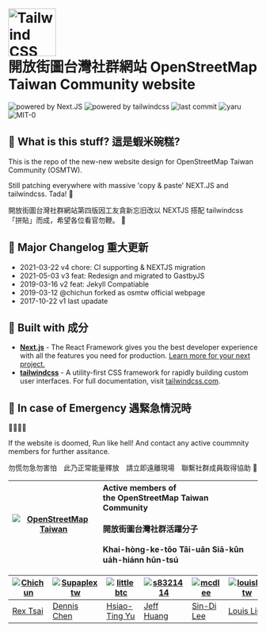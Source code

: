 <h1>
    <a href="https://osm.tw" target="_blank">
      <img alt="Tailwind CSS" height="96" src="https://avatars2.githubusercontent.com/u/5605266?s=96&v=4">
    </a><br>
    開放街圖台灣社群網站 OpenStreetMap Taiwan Community website 
</h1>

![powered by Next.JS](https://badgen.net/badge//powered%20by/Next.js/blue) ![powered by tailwindcss](https://badgen.net/badge//powered%20by/tailwindcss/cyan) ![last commit](https://badgen.net/github/last-commit/osmhacktw/osmtw-ghpage) ![yaru](https://badgen.net/github/dependabot/ubuntu/yaru) ![MIT-0](https://badgen.net/badge/license/0BSD/blue)

## :moyai: What is this stuff? 這是蝦米碗糕?

This is the repo of the new-new website design for OpenStreetMap Taiwan Community (OSMTW).

Still patching everywhere with massive 'copy & paste' NEXT.JS and tailwindcss. Tada! :tada:

開放街圖台灣社群網站第四版因工友貪新忘旧改以 NEXTJS 搭配 tailwindcss 「拼貼」而成，希望各位看官勿鞭。 :bow:

## :memo: Major Changelog 重大更新

- 2021-03-22 v4 chore: CI supporting & NEXTJS migration
- 2021-05-03 v3 feat: Redesign and migrated to GastbyJS
- 2019-03-16 v2 feat: Jekyll Compatiable
- 2019-03-12 @chichun forked as osmtw official webpage
- 2017-10-22 v1 last upadate

## :electric_plug: Built with 成分

- [**Next.js**](https://github.com/vercel/next.js) - The React Framework gives you the best developer experience with all the features you need for production. [Learn more for your next project.](https://nextjs.org/learn/)
- [**tailwindcss**](https://github.com/tailwindlabs/tailwindcss/) - A utility-first CSS framework for rapidly building custom user interfaces. For full documentation, visit [tailwindcss.com](https://tailwindcss.com/).

## :rotating_light: In case of Emergency 遇緊急情況時

:office::running::boom::loudspeaker:

If the website is doomed, Run like hell! And contact any active coummnity members for further assitance.

勿慌勿急勿害怕　此乃正常能量釋放　請立即遠離現場　聯繫社群成員取得協助 :raising_hand:



| [![OpenStreetMap Taiwan](https://avatars2.githubusercontent.com/u/5605266?s=200&v=4)](https://github.com/OsmHackTW) | Active members of<br/>the OpenStreetMap Taiwan Community<br/><br/>開放街圖台灣社群活躍分子<br/><br/>Khai-hòng-ke-tôo Tâi-uân Siā-kûn ua̍h-hiánn hūn-tsú|
| -------- | :-------- |

| [![Chichun](https://avatars2.githubusercontent.com/u/40767?s=200&v=4)](https://github.com/chihchun) | [![Supaplextw](https://avatars2.githubusercontent.com/u/1209326?s=200&v=4)](https://github.com/Supaplextw) | [![littlebtc](https://avatars.githubusercontent.com/u/82419?s=200&v=4)](https://github.com/littlebtc) | [![s8321414](https://avatars.githubusercontent.com/u/9457283?s=200&v=4)](https://github.com/s8321414) | [![mcdlee](https://avatars3.githubusercontent.com/u/1043761?s=200&v=4)](https://github.com/mcdlee/) | [![louisliutw](https://avatars2.githubusercontent.com/u/1419049?s=200&v=4)](https://github.com/louisliutw/) | [![assanges](https://avatars2.githubusercontent.com/u/4113063?s=200&v=4)](https://github.com/assanges/) |
| --------------------------------------------------------------------------------------------------- | ---------------------------------------------------------------------------------------------------------- | ----------------------------------------------------------------------------------------------------- | ----------------------------------------------------------------------------------------------------- | --------------------------------------------------------------------------------------------------- | ----------------------------------------------------------------------------------------------------------- | ------------------------------------------------------------------------------------------------------- |
| [Rex Tsai](https://about.me/chihchun) | [Dennis Chen](https://github.com/Supaplextw) | [Hsiao-Ting Yu](https://github.com/littlebtc) | [Jeff Huang](https://github.com/s8321414)   | [Sin-Di Lee](https://github.com/mcdlee/) | [Louis Liu](https://github.com/louisliutw/) | [Sean Young](https://github.com/assanges/) |
